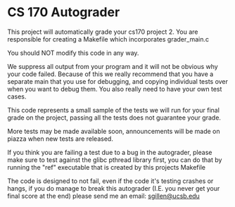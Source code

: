 # CS 170 Autograder

This project will automatically grade your cs170 project 2.
You are responsible for creating a Makefile which incorporates grader_main.c

You should NOT modify this code in any way.

We suppress all output from your program and it will not be obvious why your 
code failed. Because of this we really recommend that you have a separate main
that you use for debugging, and copying individual tests over when you want to
debug them. You also really need to have your own test cases. 

This code represents a small sample of the tests we will run for your final 
grade on the project, passing all the tests does not guarantee your grade.

More tests may be made available soon, announcements will be made on piazza 
when new tests are released. 

If you think you are failing a test due to a bug in the autograder, please
make sure to test against the glibc pthread library first, you can do that
by running the "ref" executable that is created by this projects Makefile

The code is designed to not fail, even if the code it's testing crashes or 
hangs, if you do manage to break this autograder (I.E. you never get your
final score at the end) please send me an email: sgillen@ucsb.edu
